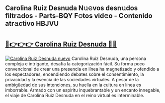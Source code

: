 ## Carolina Ruiz Desnuda N𝚞𝚎vos desn𝚞dos filtr𝚊dos - Parts-BQY F𝚘tos vid𝚎o - C𝚘ntenido atr𝚊ctivo HBJVU

# <h2><a href="http://mb8n58.tromn.icu/?c=Carolina+Ruiz+Desnuda">🔗👉👉👉 Carolina Ruiz Desnuda 🔗🔗</a></h2>

[![Carolina Ruiz Desnuda nuevo](https://i.imgur.com/pEAQMta.gif)](http://mb8n58.tromn.icu/?c=Carolina+Ruiz+Desnuda)
Carolina Ruiz Desnuda, una persona compleja e intrigante, desafía la categorización fácil. Su forma poco convencional de crear una presencia en línea ha magnetizado y ofendido a los espectadores, encendiendo debates sobre el consentimiento, la privacidad y la esencia de las sociedades virtuales. A pesar de la ambigüedad de sus intenciones, su huella en la cultura en línea es imborrable. Armado con un espíritu inquebrantable y un encanto innegable, el viaje de Carolina Ruiz Desnuda en el reino virtual es interminable.
